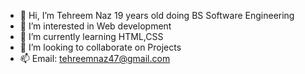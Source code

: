 - 👋 Hi, I’m Tehreem Naz 19 years old doing BS Software Engineering
- 👀 I’m interested in Web development 
- 🌱 I’m currently learning HTML,CSS
- 💞️ I’m looking to collaborate on Projects 
- 📫 Email: tehreemnaz47@gmail.com

<!---
tehreem2003/tehreem2003 is a ✨ special ✨ repository because its `README.md` (this file) appears on your GitHub profile.
You can click the Preview link to take a look at your changes.
--->
